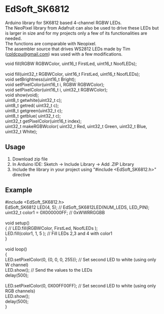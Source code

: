 # EdSoft_SK6812
Arduino library for SK6812 based 4-channel RGBW LEDs.<br>
The NeoPixel library from Adafruit can also be used to drive these LEDs but is larger in size and for my projects only a few of its functionalities are needed.<br>
The functions are comparable with Neopixel.<br>
The assembler source that drives WS2812 LEDs made by Tim (cpldcpu@gmail.com) was used with a few modifications.<br>

void     fill(RGBW RGBWColor, uint16_t FirstLed, uint16_t NoofLEDs);<br>	
void     fill(uint32_t RGBWColor, uint16_t FirstLed, uint16_t NoofLEDs);<br>
void     setBrightness(uint16_t Bright);<br>
void     setPixelColor(uint16_t i, RGBW RGBWColor);	<br>
void     setPixelColor(uint16_t i, uint32_t RGBWColor);<br>
void     show(void);<br>
uint8_t  getwhite(uint32_t c);<br>
uint8_t  getred(  uint32_t c);<br>
uint8_t  getgreen(uint32_t c);<br>
uint8_t  getblue( uint32_t c);	<br>
uint32_t getPixelColor(uint16_t index);<br>
uint32_t makeRGBWcolor( uint32_t Red, uint32_t Green, uint32_t Blue, uint32_t White);	<br>


## Usage
1. Download zip file<br>
2. In Arduino IDE: Sketch -> Include Library -> Add .ZIP Library<br>
3. Include the library in your project using "#include <EdSoft_SK6812.h>" directive<br>


## Example

#include <EdSoft_SK6812.h><br>
EdSoft_SK6812 LED(4, 5);                  // EdSoft_SK6812LED(NUM_LEDS, LED_PIN);<br>
uint32_t color1 = 0X000000FF;             // 0xWWRRGGBB  <br>
<br>
void setup() <br>
{                                         // LED.fill(RGBWColor, FirstLed, NoofLEDs );<br>
  LED.fill(color1, 1, 5 );                // Fill LEDs 2,3 and 4 with color1 <br>
}<br>
<br>
void loop() <br>
{  <br>
 LED.setPixelColor(0, {0, 0, 0, 255});    // Set second LED to white (using only W channel)<br>
 LED.show();                              // Send the values to the LEDs<br>
 delay(500);<br>
  <br>
 LED.setPixelColor(0, 0X00FF00FF);        // Set second LED to white (using only RGB channels)<br>
 LED.show();<br>
 delay(500);<br>
}<br>

